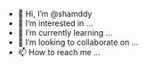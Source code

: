 - 👋 Hi, I’m @shamddy
- 👀 I’m interested in ...
- 🌱 I’m currently learning ...
- 💞️ I’m looking to collaborate on ...
- 📫 How to reach me ...

<!---
shamddy/shamddy is a ✨ special ✨ repository because its `README.md` (this file) appears on your GitHub profile.
You can click the Preview link to take a look at your changes.
--->

